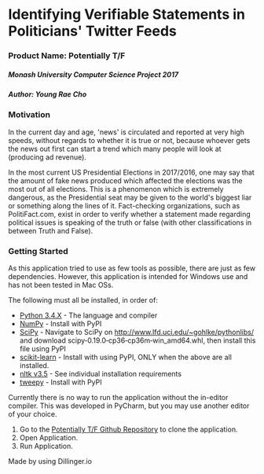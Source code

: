 # Identifying Verifiable Statements in Politicians' Twitter Feeds
### Product Name: Potentially T/F
##### Monash University Computer Science Project 2017
##### Author: Young Rae Cho


### Motivation
In the current day and age, 'news' is circulated and reported at very high speeds, without regards to whether it is true or not, because whoever gets the news out first can start a trend which many people will look at (producing ad revenue).

In the most current US Presidential Elections in 2017/2016, one may say that the amount of fake news produced which affected the elections was the most out of all elections. This is a phenomenon which is extremely dangerous, as the Presidential seat may be given to the world's biggest liar or something along the lines of it. Fact-checking organizations, such as PolitiFact.com,  exist in order to verify whether a statement made regarding political issues is speaking of the truth or false (with other classifications in between Truth and False).

### Getting Started
As this application tried to use as few tools as possible, there are just as few dependencies. However, this application is intended for Windows use and has not been tested in Mac OSs.

The following must all be installed, in order of:

* [Python 3.4.X](https://www.python.org/ftp/python/3.4.0/python-3.4.0.amd64.msi) - The language and compiler
* [NumPy](http://www.numpy.org/) - Install with PyPI
* [SciPy](https://www.scipy.org/) - Navigate to SciPy on http://www.lfd.uci.edu/~gohlke/pythonlibs/ and download                        scipy‑0.19.0‑cp36‑cp36m‑win_amd64.whl, then install this file using PyPI
* [scikit-learn](http://scikit-learn.org/stable/install.html) - Install with using PyPI, ONLY when the above are all installed.
* [nltk v3.5](http://www.nltk.org/install.html) - See individual installation requirements
* [tweepy](https://github.com/tweepy/tweepy/blob/master/README.md) - Install with PyPI

Currently there is no way to run the application without the in-editor compiler.
This was developed in PyCharm, but you may use another editor of your choice.
1. Go to the [Potentially T/F Github Repository](https://github.com/weoverme/Potentially_T_F/) to clone the application.
2. Open Application.
3. Run Application.

Made by using Dillinger.io

[//]: # (These are reference links used in the body of this note and get stripped out when the markdown processor does its job. There is no need to format nicely because it shouldn't be seen. Thanks SO - http://stackoverflow.com/questions/4823468/store-comments-in-markdown-syntax)

